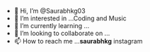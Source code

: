 - 👋 Hi, I’m @Saurabhkg03
- 👀 I’m interested in ...Coding and Music
- 🌱 I’m currently learning ...
- 💞️ I’m looking to collaborate on ...
- 📫 How to reach me ...__saurabhkg__ instagram

<!---
Saurabhkg03/Saurabhkg03 is a ✨ special ✨ repository because its `README.md` (this file) appears on your GitHub profile.
You can click the Preview link to take a look at your changes.
--->
